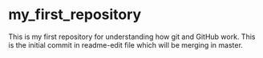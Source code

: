 # my_first_repository
This is my first repository for understanding how git and GitHub work.
This is the initial commit in readme-edit file which will be merging in master.
